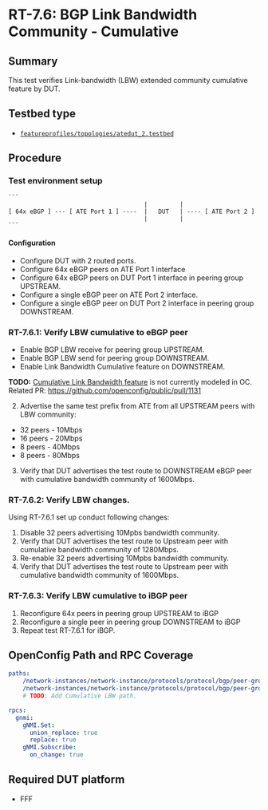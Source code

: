 # RT-7.6: BGP Link Bandwidth Community - Cumulative

## Summary

This test verifies Link-bandwidth (LBW) extended community cumulative feature by DUT.

## Testbed type

*  [`featureprofiles/topologies/atedut_2.testbed`](https://github.com/openconfig/featureprofiles/blob/main/topologies/atedut_2.testbed)

## Procedure

### Test environment setup

    ```
                                          |         |
    [ 64x eBGP ] --- [ ATE Port 1 ] ----  |   DUT   | ---- [ ATE Port 2 ]
                                          |         |
    ```

#### Configuration

* Configure DUT with 2 routed ports.
* Configure 64x eBGP peers on ATE Port 1 interface
* Configure 64x eBGP peers on DUT Port 1 interface in peering group UPSTREAM.
* Configure a single eBGP peer on ATE Port 2 interface.
* Configure a single eBGP peer on DUT Port 2 interface in peering group DOWNSTREAM.


### RT-7.6.1: Verify LBW cumulative to eBGP peer

* Enable BGP LBW receive for peering group UPSTREAM.
* Enable BGP LBW send for peering group DOWNSTREAM. 
* Enable Link Bandwidth Cumulative feature on DOWNSTREAM.

**TODO:** [Cumulative Link Bandwidth feature](https://datatracker.ietf.org/doc/draft-ietf-bess-ebgp-dmz/) is not currently modeled in OC. Related PR: https://github.com/openconfig/public/pull/1131


2. Advertise the same test prefix from ATE from all UPSTREAM peers with LBW community:
  * 32 peers - 10Mbps
  * 16 peers - 20Mbps
  * 8 peers - 40Mbps
  * 8 peers - 80Mbps

3. Verify that DUT advertises the test route to DOWNSTREAM eBGP peer with cumulative bandwidth community of 1600Mbps.

### RT-7.6.2: Verify LBW changes.
Using RT-7.6.1 set up conduct following changes:

1) Disable 32 peers advertising 10Mpbs bandwidth community.
2) Verify that DUT advertises the test route to Upstream peer with cumulative bandwidth community of 1280Mbps.
3) Re-enable 32 peers advertising 10Mpbs bandwidth community.
4) Verify that DUT advertises the test route to Upstream peer with cumulative bandwidth community of 1600Mbps.

### RT-7.6.3: Verify LBW cumulative to iBGP peer

1. Reconfigure 64x peers in peering group UPSTREAM to iBGP
2. Reconfigure a single peer in peering group DOWNSTREAM to iBGP
3. Repeat test RT-7.6.1 for iBGP.

## OpenConfig Path and RPC Coverage

```yaml
paths:
    /network-instances/network-instance/protocols/protocol/bgp/peer-groups/peer-group/afi-safis/afi-safi/use-multiple-paths/ebgp/link-bandwidth-ext-community/config/enabled:
    /network-instances/network-instance/protocols/protocol/bgp/peer-groups/peer-group/afi-safis/afi-safi/use-multiple-paths/ibgp/link-bandwidth-ext-community/config/enabled:
    # TODO: Add Cumulative LBW path.

rpcs:
  gnmi:
    gNMI.Set:
      union_replace: true
      replace: true
    gNMI.Subscribe:
      on_change: true
```

## Required DUT platform

* FFF
